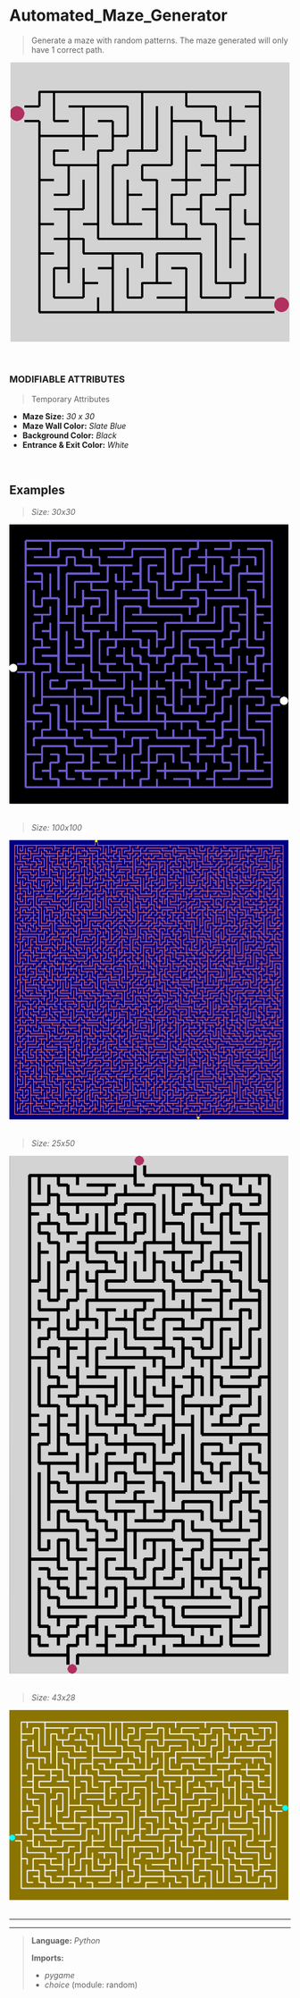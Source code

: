 # Automated_Maze_Generator
>  Generate a maze with random patterns. The maze generated will only have 1 correct path.

<p align="center">
  <img src = https://github.com/Kyros0718/Automated_Maze_Generator/blob/main/Images/15x15_Maze.png width="500">
</p>


&nbsp;

### MODIFIABLE ATTRIBUTES
>Temporary Attributes
- **Maze Size:** _30 x 30_
- **Maze Wall Color:** _Slate Blue_
- **Background Color:** _Black_
- **Entrance & Exit Color:** _White_

&nbsp;

## Examples

> _Size: 30x30_
<img src = https://github.com/Kyros0718/Automated_Maze_Generator/blob/main/Images/30x30_Maze.png width="500">
&nbsp;

> _Size: 100x100_
<img src = https://github.com/Kyros0718/Automated_Maze_Generator/blob/main/Images/100x100_Maze.png width="500">
&nbsp;

> _Size: 25x50_
<img src = https://github.com/Kyros0718/Automated_Maze_Generator/blob/main/Images/25x50_Maze.png width="500">
&nbsp;

> _Size: 43x28_
<img src = https://github.com/Kyros0718/Automated_Maze_Generator/blob/main/Images/43x28_Maze.png width="500">
&nbsp;

---
---
> **Language:** _Python_
>
> **Imports:**
> - _pygame_
> - _choice_ (module: random)
